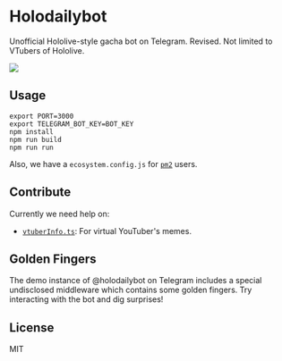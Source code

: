 # Holodailybot

Unofficial Hololive-style gacha bot on Telegram. Revised. Not limited to VTubers of Hololive.

[![](https://img.shields.io/badge/Telegram-%40holodailybot-blue.svg)](https://t.me/holodailybot)

## Usage

```
export PORT=3000
export TELEGRAM_BOT_KEY=BOT_KEY
npm install
npm run build
npm run run
```

Also, we have a `ecosystem.config.js` for [`pm2`](https://pm2.io) users.

## Contribute

Currently we need help on:

* [`vtuberInfo.ts`](https://github.com/suisei-cn/holodailybot/blob/master/src/vtuberInfo.ts): For virtual YouTuber's memes.

## Golden Fingers

The demo instance of @holodailybot on Telegram includes a special undisclosed middleware which contains some golden fingers. Try interacting with the bot and dig surprises!

## License

MIT
